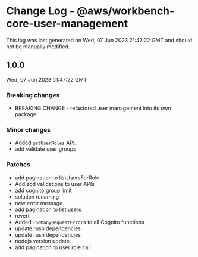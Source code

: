 # Change Log - @aws/workbench-core-user-management

This log was last generated on Wed, 07 Jun 2023 21:47:22 GMT and should not be manually modified.

## 1.0.0
Wed, 07 Jun 2023 21:47:22 GMT

### Breaking changes

- BREAKING CHANGE - refactored user management into its own package

### Minor changes

- Added `getUserRoles` API.
- add validate user groups

### Patches

- add pagination to listUsersForRole
- Add zod validations to user APIs
- add cognito group limit
- solution renaming
- new error message
- add pagination to list users
- revert
- Added `TooManyRequestError`s to all Cognito functions
- update rush dependencies
- update rush dependencies
- nodejs version update
- add pagination to user role call

